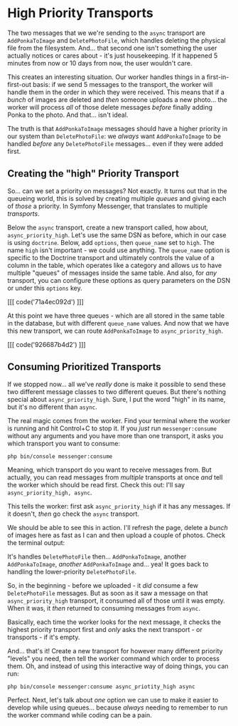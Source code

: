 # High Priority Transports

The two messages that we we're sending to the `async` transport are
`AddPonkaToImage` and `DeletePhotoFile`, which handles deleting the physical file
from the filesystem. And... that second one isn't something the user actually notices
or cares about - it's just housekeeping. If it happened 5 minutes from now
or 10 days from now, the user wouldn't care.

This creates an interesting situation. Our worker handles things in a
first-in-first-out basis: if we send 5 messages to the transport, the worker will
handle them in the order in which they were received. This means that if a *bunch*
of images are deleted and *then* someone uploads a new photo... the worker will
process *all* of those delete messages *before* finally adding Ponka to the photo.
And that... isn't ideal.

The truth is that `AddPonkaToImage` messages should have a higher priority in
our system than `DeletePhotoFile`: we *always* want `AddPonkaToImage` to be
handled *before* any `DeletePhotoFile` messages... even if they were added first.

## Creating the "high" Priority Transport

So... can we set a priority on messages? Not exactly. It turns out that in the
queueing world, this is solved by creating multiple *queues* and giving each of
*those* a priority. In Symfony Messenger, that translates to multiple *transports*.

Below the `async` transport, create a new transport called, how about,
`async_priority_high`. Let's use the same DSN as before, which in our
case is using `doctrine`. Below, add `options`, then `queue_name` set to `high`.
The name `high` isn't important - we could use anything. The `queue_name` option
is specific to the Doctrine transport and ultimately controls the value of a column
in the table, which operates like a category and allows us to have multiple "queues"
of messages inside the same table. And also, for *any* transport, you can configure
these options as query parameters on the DSN or under this `options` key.

[[[ code('71a4ec092d') ]]]

At this point we have three queues - which are all stored in the same table in the
database, but with different `queue_name` values. And now that we have this new
transport, we can route `AddPonkaToImage` to `async_priority_high`.

[[[ code('926687b4d2') ]]]

## Consuming Prioritized Transports

If we stopped now... all we've *really* done is make it possible to send these
two different message classes to two different queues. But there's nothing special
about `async_priority_high`. Sure, I put the word "high" in its name, but it's no
different than `async`.

The real magic comes from the worker. Find your terminal where the worker is running
and hit Control+C to stop it. If you *just* run `messenger:consume` without any
arguments and you have more than one transport, it asks you which transport you
want to consume:

```terminal
php bin/console messenger:consume
```

Meaning, which transport do you want to receive messages from. But actually, you
can read messages from *multiple* transports at once *and* tell the worker which
should be read first. Check this out: I'll say `async_priority_high, async`.

This tells the worker: first ask `async_priority_high` if it has any messages.
If it doesn't, *then* go check the `async` transport.

We should be able to see this in action. I'll refresh the page, delete a *bunch*
of images here as fast as I can and then upload a couple of photos. Check the
terminal output:

It's handles `DeletePhotoFile` then... `AddPonkaToImage`, another `AddPonkaToImage`,
*another* `AddPonkaToImage` and... yea! It goes back to handling the
lower-priority `DeletePhotoFile`.

So, in the beginning - before we uploaded - it *did* consume a few `DeletePhotoFile`
messages. But as soon as it saw a message on that `async_priority_high` transport,
it consumed all of those until it was empty. When it was, it *then* returned to
consuming messages from `async`.

Basically, each time the worker looks for the next message, it checks the highest
priority transport first and *only* asks the next transport - or transports - if
it's empty.

And... that's it! Create a new transport for however many different priority
"levels" you need, then tell the worker command which order to process them.
Oh, and instead of using this interactive way of doing things, you can run:

```terminal
php bin/console messenger:consume async_priotity_high async
```

Perfect. Next, let's talk about *one* option we can use to make it easier to develop
while using queues... because *always* needing to remember to run the worker command
while coding can be a pain.
